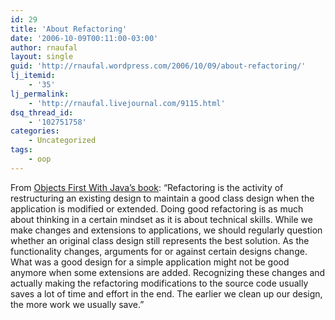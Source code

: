 ```yaml
---
id: 29
title: 'About Refactoring'
date: '2006-10-09T00:11:00-03:00'
author: rnaufal
layout: single
guid: 'http://rnaufal.wordpress.com/2006/10/09/about-refactoring/'
lj_itemid:
    - '35'
lj_permalink:
    - 'http://rnaufal.livejournal.com/9115.html'
dsq_thread_id:
    - '102751758'
categories:
    - Uncategorized
tags:
    - oop
---
```


From [Objects First With Java’s book](http://www.bluej.org/objects-first/): “Refactoring is the activity of restructuring an existing design to maintain a good class design when the application is modified or extended. Doing good refactoring is as much about thinking in a certain mindset as it is about technical skills. While we make changes and extensions to applications, we should regularly question whether an original class design still represents the best solution. As the functionality changes, arguments for or against certain designs change. What was a good design for a simple application might not be good anymore when some extensions are added. Recognizing these changes and actually making the refactoring modifications to the source code usually saves a lot of time and effort in the end. The earlier we clean up our design, the more work we usually save.”